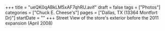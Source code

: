 +++
title = "ueQK0qABkLM5xAF7qhRU.avif"
draft = false
tags = ["Photos"]
categories = ["Chuck E. Cheese's"]
pages = ["Dallas, TX (13364 Montfort Dr)"]
startDate = ""
+++
Street View of the store's exterior before the 2011 expansion (April 2008)
